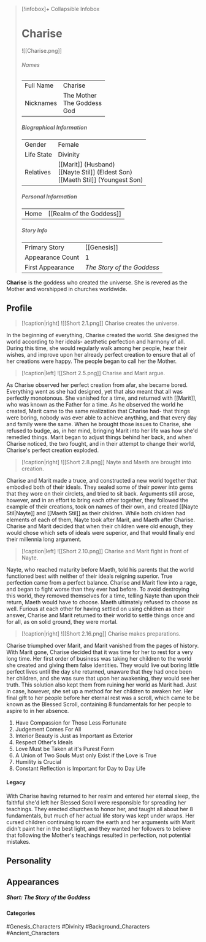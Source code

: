 > [!infobox]+ Collapsible Infobox
> # Charise
> ![[Charise.png]] 
> ###### Names 
> |   |   | 
> | ---- | ---- | 
> | Full Name | Charise | 
> | Nicknames | The Mother<br>The Goddess<br>God | 
>
> ##### Biographical Information
> |   |   | 
> | ---- | ---- | 
> | Gender | Female | 
> | Life State | Divinity |
> | Relatives | [[Marit]] (Husband)<br>[[Nayte Stil]] (Eldest Son)<br>[[Maeth Stil]] (Youngest Son)
> 
> ##### Personal Information
> |   |   | 
> | ---- | ---- | 
> | Home |[[Realm of the Goddess]]| 
> 
> ##### Story Info
> |   |   | 
> | ---- | ---- | 
> | Primary Story | [[Genesis]] | 
> | Appearance Count | 1 | 
> | First Appearance | *The Story of the Goddess*

**Charise** is the goddess who created the universe. She is revered as the Mother and worshipped in churches worldwide.

## Profile
> [!caption|right]
> ![[Short 2.1.png]] 
> Charise creates the universe.

In the beginning of everything, Charise created the world. She designed the world according to her ideals- aesthetic perfection and harmony of all. During this time, she would regularly walk among her people, hear their wishes, and improve upon her already perfect creation to ensure that all of her creations were happy. The people began to call her the Mother.

> [!caption|left]
> ![[Short 2.5.png]] 
> Charise and Marit argue.

As Charise observed her perfect creation from afar, she became bored. Everything went as she had designed, yet that also meant that all was perfectly monotonous. She vanished for a time, and returned with [[Marit]], who was known as the Father for a time. As he observed the world he created, Marit came to the same realization that Charise had- that things were boring, nobody was ever able to achieve anything, and that every day and family were the same. When he brought those issues to Charise, she refused to budge, as, in her mind, bringing Marit into her life was how she'd remedied things. Marit began to adjust things behind her back, and when Charise noticed, the two fought, and in their attempt to change their world, Charise's perfect creation exploded.

> [!caption|right]
> ![[Short 2.8.png]] 
> Nayte and Maeth are brought into creation.

Charise and Marit made a truce, and constructed a new world together that embodied both of their ideals. They sealed some of their power into gems that they wore on their circlets, and tried to sit back. Arguments still arose, however, and in an effort to bring each other together, they followed the example of their creations, took on names of their own, and created [[Nayte Stil|Nayte]] and [[Maeth Stil]] as their children. While both children had elements of each of them, Nayte took after Marit, and Maeth after Charise. Charise and Marit decided that when their children were old enough, they would chose which sets of ideals were superior, and that would finally end their millennia long argument.

> [!caption|left]
> ![[Short 2.10.png]] 
> Charise and Marit fight in front of Nayte.

Nayte, who reached maturity before Maeth, told his parents that the world functioned best with neither of their ideals reigning superior. True perfection came from a perfect balance. Charise and Marit flew into a rage, and began to fight worse than they ever had before. To avoid destroying this world, they removed themselves for a time, telling Nayte than upon their return, Maeth would have to choose. Maeth ultimately refused to choose as well. Furious at each other for having settled on using children as their answer, Charise and Marit returned to their world to settle things once and for all, as on solid ground, they were mortal.

> [!caption|right]
> ![[Short 2.16.png]] 
> Charise makes preparations.

 Charise triumphed over Marit, and Marit vanished from the pages of history. With Marit gone, Charise decided that it was time for her to rest for a very long time. Her first order of business was taking her children to the world she created and giving them false identities. They would live out boring little perfect lives until the day she returned, unaware that they had once been her children, and she was sure that upon her awakening, they would see her truth. This solution also kept them from ruining her world as Marit had. Just in case, however, she set up a method for her children to awaken her. Her final gift to her people before her eternal rest was a scroll, which came to be known as the Blessed Scroll, containing 8 fundamentals for her people to aspire to in her absence.
1. Have Compassion for Those Less Fortunate
2. Judgement Comes For All
3. Interior Beauty is Just as Important as Exterior
4. Respect Other's Ideals
5. Love Must be Taken at it's Purest Form
6. A Union of Two Souls Must only Exist if the Love is True
7. Humility is Crucial
8. Constant Reflection is Important for Day to Day Life​

#### Legacy
With Charise having returned to her realm and entered her eternal sleep, the faithful she'd left her Blessed Scroll were responsible for spreading her teachings. They erected churches to honor her, and taught all about her 8 fundamentals, but much of her actual life story was kept under wraps. Her cursed children continuing to roam the earth and her arguments with Marit didn't paint her in the best light, and they wanted her followers to believe that following the Mother's teachings resulted in perfection, not potential mistakes.

## Personality

## Appearances
##### Short: The Story of the Goddess

#### Categories
#Genesis_Characters #Divinity #Background_Characters #Ancient_Characters 